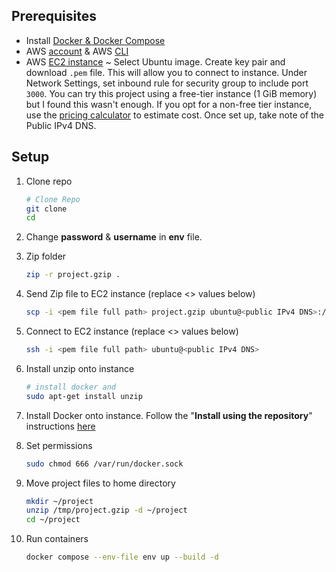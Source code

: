 ## Prerequisites 

* Install [Docker & Docker Compose](https://docs.docker.com/compose/install/compose-desktop/)
* AWS [account](https://aws.amazon.com/premiumsupport/knowledge-center/create-and-activate-aws-account/) & AWS [CLI](https://docs.aws.amazon.com/cli/latest/userguide/cli-configure-quickstart.html)
* AWS [EC2 instance](https://docs.aws.amazon.com/efs/latest/ug/gs-step-one-create-ec2-resources.html) ~ Select Ubuntu image. Create key pair and download `.pem` file. This will allow you to connect to instance. Under Network Settings, set inbound rule for security group to include port `3000`. You can try this project using a free-tier instance (1 GiB memory) but I found this wasn't enough. If you opt for a non-free tier instance, use the [pricing calculator](https://calculator.aws/#/) to estimate cost. Once set up, take note of the Public IPv4 DNS.

## Setup

1. Clone repo

    ```bash
    # Clone Repo
    git clone
    cd
    ```

1. Change **password** & **username** in **env** file.

1. Zip folder

    ```bash
    zip -r project.gzip .
    ```

1. Send Zip file to EC2 instance (replace <> values below)

    ```bash
    scp -i <pem file full path> project.gzip ubuntu@<public IPv4 DNS>:/tmp
    ```

5. Connect to EC2 instance (replace <> values below)

    ```bash
    ssh -i <pem file full path> ubuntu@<public IPv4 DNS>
    ```

6. Install unzip onto instance

    ```bash
    # install docker and 
    sudo apt-get install unzip
    ```

7. Install Docker onto instance. Follow the "**Install using the repository**" instructions [here](https://docs.docker.com/engine/install/ubuntu/#install-using-the-repository)

8. Set permissions

    ```bash
    sudo chmod 666 /var/run/docker.sock
    ```

9. Move project files to home directory

    ```bash
    mkdir ~/project
    unzip /tmp/project.gzip -d ~/project
    cd ~/project
    ```
10. Run containers

    ```bash
    docker compose --env-file env up --build -d
    ```